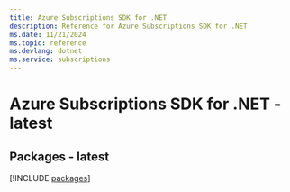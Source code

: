 ```yaml
---
title: Azure Subscriptions SDK for .NET
description: Reference for Azure Subscriptions SDK for .NET
ms.date: 11/21/2024
ms.topic: reference
ms.devlang: dotnet
ms.service: subscriptions
---
```

# Azure Subscriptions SDK for .NET - latest
## Packages - latest
[!INCLUDE [packages](subscriptions-index.md)]